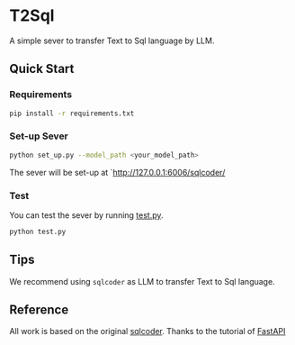 # T2Sql
A simple sever to transfer Text to Sql language by LLM.

## Quick Start
### Requirements
```bash
pip install -r requirements.txt
```

### Set-up Sever
```bash
python set_up.py --model_path <your_model_path>
```
The sever will be set-up at `http://127.0.0.1:6006/sqlcoder/

### Test
You can test the sever by running [test.py](./test.py).
```bash
python test.py
```

## Tips
We recommend using `sqlcoder` as LLM to transfer Text to Sql language.

## Reference
All work is based on the original [sqlcoder](https://github.com/defog-ai/sqlcoder).
Thanks to the tutorial of [FastAPI](https://fastapi.tiangolo.com/zh/)
